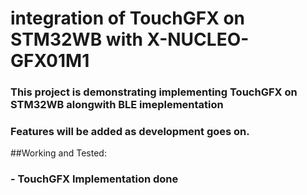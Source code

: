 # integration of TouchGFX on STM32WB with X-NUCLEO-GFX01M1

### This project is demonstrating implementing TouchGFX on STM32WB alongwith BLE imeplementation
### Features will be added as development goes on.

##Working and Tested:
### - TouchGFX Implementation done
